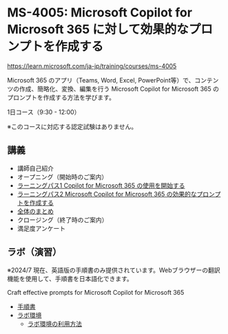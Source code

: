 # MS-4005: Microsoft Copilot for Microsoft 365 に対して効果的なプロンプトを作成する

https://learn.microsoft.com/ja-jp/training/courses/ms-4005

Microsoft 365 のアプリ（Teams, Word, Excel, PowerPoint等）で、コンテンツの作成、簡略化、変換、編集を行う Microsoft Copilot for Microsoft 365 のプロンプトを作成する方法を学びます。

1日コース（9:30 - 12:00）

<!--
※このコースにはラボ（演習）はありません。
-->

※このコースに対応する認定試験はありません。

<!--
ラボ（演習）あり。（現在英語版のみ）

注意: このコースの内容は「[AI-102 Azure AI エンジニア](https://learn.microsoft.com/ja-jp/credentials/certifications/azure-ai-engineer/)」の一部と同じです。
-->

## 講義

- 講師自己紹介
- オープニング（開始時のご案内）
- [ラーニングパス1 Copilot for Microsoft 365 の使用を開始する](lp01.md)
- [ラーニングパス2 Microsoft Copilot for Microsoft 365 の効果的なプロンプトを作成する](lp02.md)
- [全体のまとめ](matome.md)
- クロージング（終了時のご案内）
- 満足度アンケート


## ラボ（演習）

※2024/7 現在、英語版の手順書のみ提供されています。Webブラウザーの翻訳機能を使用して、手順書を日本語化できます。

Craft effective prompts for Microsoft Copilot for Microsoft 365

- [手順書](https://github.com/MicrosoftLearning/MS-4005-Craft-effective-prompts-for-Microsoft-Copilot-for-Microsoft-365/tree/master/Instructions/Labs)
- [ラボ環境](https://esi.learnondemand.net/)
  - [ラボ環境の利用方法](../ラボ環境の利用方法.pdf)


<!--
- [認定試験（アセスメント）のご案内](assessment.md)

## ラボ（演習）

※2024/6 現在、英語版の手順書のみ提供されています。Webブラウザーの翻訳機能を使用して、手順書を日本語化できます。

- [手順書](https://microsoftlearning.github.io/mslearn-ai-language/)
- [ラボ環境](https://esi.learnondemand.net/)
  - [ラボ環境の利用方法](../ラボ環境の利用方法.pdf)

このコースでは以下の N つのラボを実施します。
- ラボ1
- ラボ1
- ラボ1

-->

